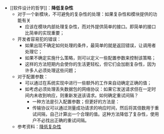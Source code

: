 - [[软件设计的哲学]]：**降低复杂性**
	- 对于一个新模块，不可避免的复杂性的处理：如果复杂性和模块提供的功能有关
		- 应该在模块内部处理复杂性，而对外提供简单的接口。即简单的接口比简单的实现重要；
	- 开发者容易犯的错误：
		- 如果出现不确定如何处理的条件，最简单的就是返回错误，让调用者处理它；
		- 如果不确定实施什么策略，则可以定义一些配置参数来控制该策略；
		- 这样的方法短期内会使你的生活更轻松，但它们会加剧复杂性，因为许多人必须处理这些问题；
	- 对于配置参数：
		- 可以通过在系统实现中进行一些额外的工作来自动确定正确的值；
		- 如考虑必须处理丢失数据包的网络协议：如果它发送请求但在一定时间内未收到响应，则重新发送该请求。如何确定重试间隔？
			- 一种方法是引入配置参数；但更好的方法是：
			- 传输协议可以通过测量成功请求的响应时间，然后将其倍数用于重试间隔，自己计算出一个合理的值。这种方法降低了复杂性，使用户不必找出正确的重试间隔。
	- 参考资料：[降低复杂性](https://cactus-proj.github.io/A-Philosophy-of-Software-Design-zh/ch08.html#%E7%AC%AC-8-%E7%AB%A0-%E9%99%8D%E4%BD%8E%E5%A4%8D%E6%9D%82%E6%80%A7)